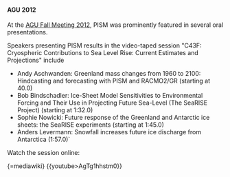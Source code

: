 #### AGU 2012

At the [AGU Fall Meeting
2012](http://fallmeeting.agu.org/2012/), PISM was prominently
featured in several oral presentations.

Speakers presenting PISM results in the video-taped session "C43F:
Cryospheric Contributions to Sea Level Rise: Current Estimates and
Projections" include

* Andy Aschwanden: Greenland mass changes from 1960 to 2100: Hindcasting and forecasting with PISM and RACMO2/GR (starting at 40.0)
* Bob Bindschadler: Ice-Sheet Model Sensitivities to Environmental Forcing and Their Use in Projecting Future Sea-Level (The SeaRISE Project) (starting at 1:32.0)
* Sophie Nowicki: Future response of the Greenland and Antarctic ice sheets: the SeaRISE experiments (starting at 1:45.0)
* Anders Levermann: Snowfall increases future ice discharge from Antarctica (1:57.0)`

Watch the session online:

{=mediawiki}
{{youtube>AgTg1hhstm0}}

